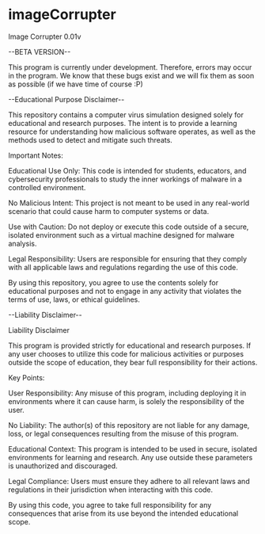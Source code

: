 # imageCorrupter

Image Corrupter 0.01v

--BETA VERSION--

This program is currently under development. Therefore, errors may occur in the program. We know that these bugs exist and we will fix them as soon as possible (if we have time of course :P)

--Educational Purpose Disclaimer--

This repository contains a computer virus simulation designed solely for educational and research purposes. The intent is to provide a learning resource for understanding how malicious software operates, as well as the methods used to detect and mitigate such threats.

Important Notes:

Educational Use Only: This code is intended for students, educators, and cybersecurity professionals to study the inner workings of malware in a controlled environment.

No Malicious Intent: This project is not meant to be used in any real-world scenario that could cause harm to computer systems or data.

Use with Caution: Do not deploy or execute this code outside of a secure, isolated environment such as a virtual machine designed for malware analysis.

Legal Responsibility: Users are responsible for ensuring that they comply with all applicable laws and regulations regarding the use of this code.

By using this repository, you agree to use the contents solely for educational purposes and not to engage in any activity that violates the terms of use, laws, or ethical guidelines.

--Liability Disclaimer--

Liability Disclaimer

This program is provided strictly for educational and research purposes. If any user chooses to utilize this code for malicious activities or purposes outside the scope of education, they bear full responsibility for their actions.

Key Points:

User Responsibility: Any misuse of this program, including deploying it in environments where it can cause harm, is solely the responsibility of the user.

No Liability: The author(s) of this repository are not liable for any damage, loss, or legal consequences resulting from the misuse of this program.

Educational Context: This program is intended to be used in secure, isolated environments for learning and research. Any use outside these parameters is unauthorized and discouraged.

Legal Compliance: Users must ensure they adhere to all relevant laws and regulations in their jurisdiction when interacting with this code.

By using this code, you agree to take full responsibility for any consequences that arise from its use beyond the intended educational scope.
